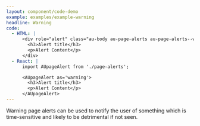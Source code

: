 ```yaml
---
layout: component/code-demo
example: examples/example-warning
headline: Warning
code:
  - HTML: |
      <div role="alert" class="au-body au-page-alerts au-page-alerts--warning">
        <h3>Alert title</h3>
        <p>Alert Content</p>
      </div>
  - React: |
      import AUpageAlert from './page-alerts';

      <AUpageAlert as='warning'>
        <h3>Alert title</h3>
        <p>Alert Content</p>
      </AUpageAlert>
---
```


Warning page alerts can be used to notify the user of something which is time-sensitive and likely to be detrimental if not seen.
